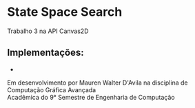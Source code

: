 # State Space Search
Trabalho 3 na API Canvas2D

## Implementações:<br/>
* 


Em desenvolvimento por Mauren Walter D'Avila na disciplina de Computação Gráfica Avançada<br/> 
Acadêmica do 9° Semestre de Engenharia de Computação
